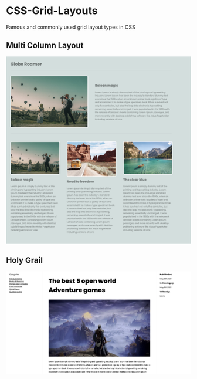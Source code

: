 # CSS-Grid-Layouts
Famous and commonly used grid layout types in CSS

## Multi Column Layout
![alt text](image-1.png)

## Holy Grail
![alt text](image-3.png)